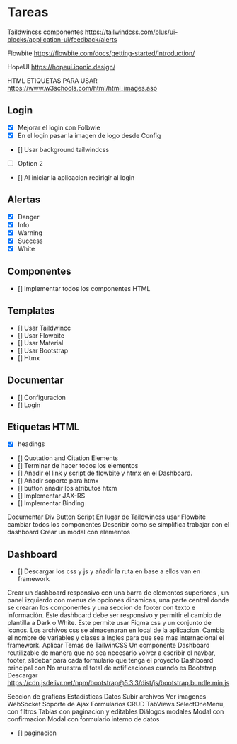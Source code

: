# Tareas


Taildwincss componentes https://tailwindcss.com/plus/ui-blocks/application-ui/feedback/alerts

Flowbite
https://flowbite.com/docs/getting-started/introduction/

HopeUI
https://hopeui.iqonic.design/


HTML ETIQUETAS PARA USAR
https://www.w3schools.com/html/html_images.asp



## Login
- [x] Mejorar el login con Folbwie
- [x] En el login pasar la imagen de logo desde Config
- [] Usar background tailwindcss
- [ ] Option 2
- [] Al iniciar la aplicacion redirigir al login


## Alertas
- [x] Danger
- [x] Info
- [x] Warning
- [x] Success
- [x] White

## Componentes

- [] Implementar todos los componentes HTML

## Templates

- [] Usar Taildwincc
- [] Usar Flowbite
- [] Usar Material
- [] Usar Bootstrap
- [] Htmx

## Documentar
- [] Configuracion
- [] Login


## Etiquetas HTML

- [x] headings
- [] Quotation and Citation Elements
- [] Terminar de hacer todos los elementos
- [] Añadir el link y script de flowbite y htmx en el Dashboard.
- [] Añadir soporte para htmx
- [] button añadir los atributos htxm
- [] Implementar JAX-RS
- [] Implementar Binding



Documentar
Div
Button
Script
En lugar de Taildwincss usar Flowbite cambiar todos los componentes
Describir como se simplifica trabajar con el dashboard
Crear un modal con elementos 

## Dashboard

- [] Descargar los css y js y añadir la ruta en base a ellos van en framework

Crear un dashboard responsivo con una barra de elementos superiores , un panel izquierdo con menus de opciones dinamicas, una parte central donde se crearan los componentes y una seccion de footer con texto e información. Este dashboard debe ser responsivo y permitir el cambio de plantilla a Dark o White.  Este permite usar Figma css y un conjunto de iconos. Los archivos css se almacenaran en local de la aplicacion.
Cambia el nombre de variables y clases a Ingles para que sea mas internacional el framework.
Aplicar Temas de TailwinCSS
Un componente Dashboard reutilizable de manera que no sea necesario volver a escribir el navbar, footer, slidebar para cada formulario que tenga el proyecto
Dashboard principal con
No muestra el total de notificaciones cuando es Bootstrap
Descargar https://cdn.jsdelivr.net/npm/bootstrap@5.3.3/dist/js/bootstrap.bundle.min.js


Seccion de graficas
Estadisticas
Datos
Subir archivos
Ver imagenes
WebSocket
Soporte de Ajax
Formularios CRUD
TabViews
SelectOneMenu, con filtros
Tablas con paginacion y editables
Diálogos modales
Modal con confirmacion
Modal con formulario interno de datos

- [] paginacion





